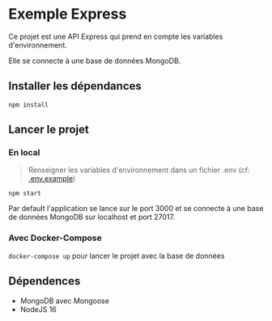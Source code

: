 # Exemple Express

Ce projet est une API Express qui prend en compte les variables d'environnement.

Elle se connecte à une base de données MongoDB.

## Installer les dépendances

`npm install`

## Lancer le projet

### En local
> Renseigner les variables d'environnement dans un fichier .env (cf: [.env.example](.env.example))

`npm start`

Par default l'application se lance sur le port 3000 et se connecte à une base de données MongoDB sur localhost et port 27017.

### Avec Docker-Compose

`docker-compose up` pour lancer le projet avec la base de données

## Dépendences

- MongoDB avec Mongoose
- NodeJS 16
